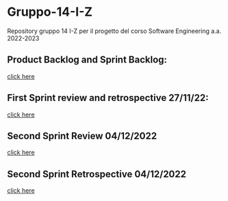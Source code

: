 # Gruppo-14-I-Z
Repository gruppo 14 I-Z per il progetto del corso Software Engineering a.a. 2022-2023

## Product Backlog and Sprint Backlog:
[click here](https://docs.google.com/spreadsheets/d/11ZBcAtNRSjyP-nNcc7zK4zQXnO_cEc4_2x5hiZ_xE7A/edit?usp=sharing)

## First Sprint review and retrospective 27/11/22:
[click here](https://unisalerno-my.sharepoint.com/:w:/g/personal/a_zito32_studenti_unisa_it/ER2sjD77imFJrLFcjiQIkScBHf0pKwj1tfsoeM2kJZMJcw?e=mwXMj3)

## Second Sprint Review 04/12/2022
[click here](https://unisalerno-my.sharepoint.com/:w:/g/personal/a_zito32_studenti_unisa_it/EZAH0vZZoehLhL_V-AFCIZAB_DmE49j27_-yuMtxup00Lg?e=m0wGC2)

## Second Sprint Retrospective 04/12/2022
[click here](https://drive.google.com/file/d/1kNOZQ4mua_xytp_Skv_zAIRqB2dWzvoL/view?usp=sharing)
